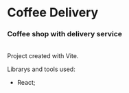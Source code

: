 # Coffee Delivery
### Coffee shop with delivery service

<br/>
Project created with Vite.

Librarys and tools used:
- React;
